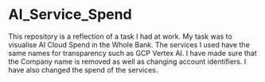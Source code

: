 # AI_Service_Spend
This repository is a reflection of a task I had at work. My task was to visualise AI Cloud Spend in the Whole Bank. The services I used have the same names for transparency such as GCP Vertex AI. I have made sure that the Company name is removed as well as changing account identifiers. I have also changed the spend of the services.
